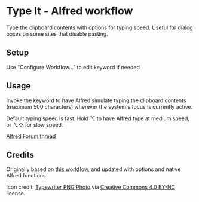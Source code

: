 # Type It - Alfred workflow

Type the clipboard contents with options for typing speed. Useful for dialog boxes on some sites that disable pasting.

## Setup

Use "Configure Workflow..." to edit keyword if needed

## Usage

Invoke the keyword to have Alfred simulate typing the clipboard contents (maximum 500 characters) wherever the system's focus is currently active.

Default typing speed is fast. Hold ⌥ to have Alfred type at medium speed, or ⌥⇧ for slow speed.

[Alfred Forum thread](https://www.alfredforum.com/topic/21988-type-it-have-alfred-enter-text-without-pasting/)

## Credits

Originally based on [this workflow](https://github.com/ramiroaraujo/alfred-type-clipboard-workflow), and updated with options and native Alfred functions.

Icon credit: [Typewriter PNG Photo](https://www.pngall.com/typewriter-png/download/27947) via [Creative Commons 4.0 BY-NC](https://creativecommons.org/licenses/by-nc/4.0/) license.
